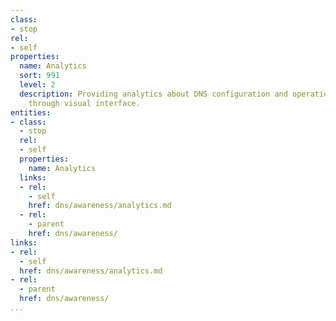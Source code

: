 ```yaml
---
class:
- stop
rel:
- self
properties:
  name: Analytics
  sort: 991
  level: 2
  description: Providing analytics about DNS configuration and operations an operation
    through visual interface.
entities:
- class:
  - stop
  rel:
  - self
  properties:
    name: Analytics
  links:
  - rel:
    - self
    href: dns/awareness/analytics.md
  - rel:
    - parent
    href: dns/awareness/
links:
- rel:
  - self
  href: dns/awareness/analytics.md
- rel:
  - parent
  href: dns/awareness/
...
```

